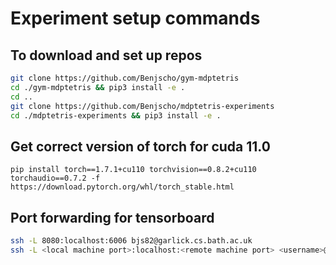 # Experiment setup commands
## To download and set up repos 
```bash
git clone https://github.com/Benjscho/gym-mdptetris
cd ./gym-mdptetris && pip3 install -e .
cd ..
git clone https://github.com/Benjscho/mdptetris-experiments
cd ./mdptetris-experiments && pip3 install -e .
```

## Get correct version of torch for cuda 11.0 
`pip install torch==1.7.1+cu110 torchvision==0.8.2+cu110 torchaudio==0.7.2 -f https://download.pytorch.org/whl/torch_stable.html`


## Port forwarding for tensorboard
```bash
ssh -L 8080:localhost:6006 bjs82@garlick.cs.bath.ac.uk 
ssh -L <local machine port>:localhost:<remote machine port> <username>@example.com
```
